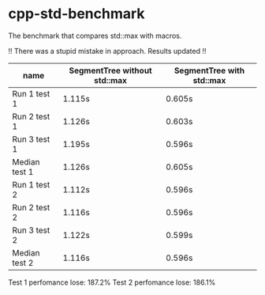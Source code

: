 # cpp-std-benchmark
The benchmark that compares std::max with macros.

!! There was a stupid mistake in approach. Results updated !!

| name          | SegmentTree without std::max | SegmentTree with std::max |
|---------------|------------------------------|---------------------------|
| Run 1 test 1  | 1.115s                       | 0.605s                    |
| Run 2 test 1  | 1.126s                       | 0.603s                    |
| Run 3 test 1  | 1.195s                       | 0.596s                    |
| Median test 1 | 1.126s                       | 0.605s                    |
| Run 1 test 2  | 1.112s                       | 0.596s                    |
| Run 2 test 2  | 1.116s                       | 0.596s                    |
| Run 3 test 2  | 1.122s                       | 0.599s                    |
| Median test 2 | 1.116s                       | 0.596s                    |

Test 1 perfomance lose: 187.2%
Test 2 perfomance lose: 186.1%

